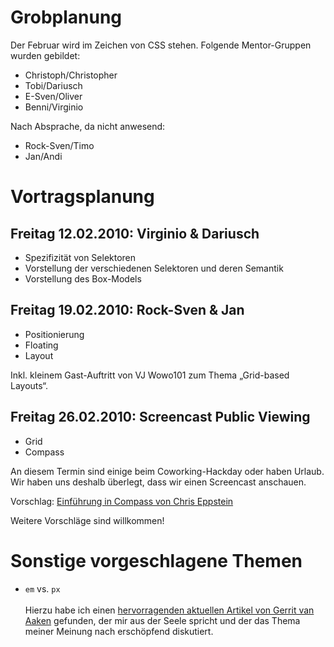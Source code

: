 Grobplanung
===========

Der Februar wird im Zeichen von CSS stehen. Folgende Mentor-Gruppen wurden gebildet:

- Christoph/Christopher
- Tobi/Dariusch
- E-Sven/Oliver
- Benni/Virginio

Nach Absprache, da nicht anwesend:

- Rock-Sven/Timo
- Jan/Andi

Vortragsplanung
===============

Freitag 12.02.2010: Virginio & Dariusch
---------------------------------------

- Spezifizität von Selektoren
- Vorstellung der verschiedenen Selektoren und  deren Semantik
- Vorstellung des Box-Models

Freitag 19.02.2010: Rock-Sven & Jan
-----------------------------------

- Positionierung
- Floating
- Layout

Inkl. kleinem Gast-Auftritt von VJ Wowo101 zum Thema „Grid-based Layouts“.

Freitag 26.02.2010: Screencast Public Viewing
---------------------------------------------

- Grid
- Compass

An diesem Termin sind einige beim Coworking-Hackday oder haben Urlaub.
Wir haben uns deshalb überlegt, dass wir einen Screencast anschauen.

Vorschlag:
[Einführung in Compass von Chris Eppstein][1]

Weitere Vorschläge sind willkommen!

Sonstige vorgeschlagene Themen
==============================

- `em` vs. `px`  <br/><br/>
Hierzu habe ich einen [hervorragenden aktuellen Artikel von Gerrit van Aaken][2] gefunden, der mir aus der Seele spricht und der das
Thema meiner Meinung nach erschöpfend diskutiert.

[1]: http://wiki.github.com/chriseppstein/compass/
[2]: http://praegnanz.de/weblog/warum-ich-pixel-fuer-css-schriftgrade-verwende